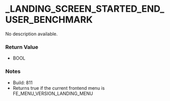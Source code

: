 # _LANDING_SCREEN_STARTED_END_USER_BENCHMARK

No description available.

### Return Value
* BOOL

### Notes
* Build: 811
* Returns true if the current frontend menu is FE_MENU_VERSION_LANDING_MENU

